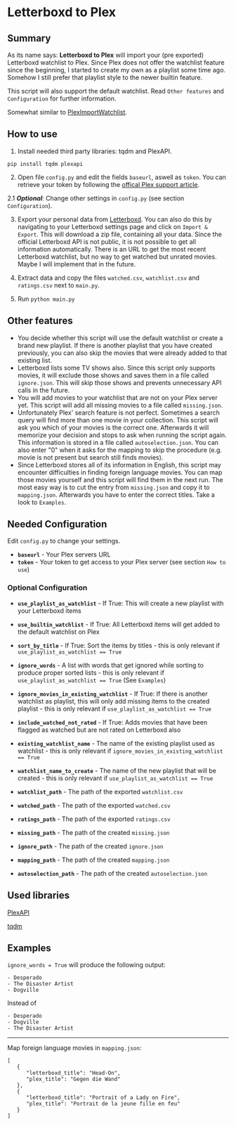 
# Letterboxd to Plex
## Summary

As its name says: **Letterboxd to Plex** will import your (pre exported) Letterboxd watchlist to Plex. Since Plex does not offer the watchlist feature since the beginning, I started to create my own as a playlist some time ago. Somehow I still prefer that playlist style to the newer builtin feature.

This script will also support the default watchlist. Read `Other features` and `Configuration` for further information.

Somewhat similar to [PlexImportWatchlist](https://github.com/techkek/PlexImportWatchlist).
## How to use

1. Install needed third party libraries: tqdm and PlexAPI.
```
pip install tqdm plexapi
```

2. Open file `config.py` and edit the fields `baseurl`, aswell as `token`. You can retrieve your token by following the [offical Plex support article](https://support.plex.tv/articles/204059436-finding-an-authentication-token-x-plex-token/).

2.1 **_Optional_**: Change other settings in `config.py` (see section `Configuration`).

3. Export your personal data from [Letterboxd](https://letterboxd.com/data/export/). You can also do this by navigating to your Letterboxd settings page and click on `Import & Export`. This will download a zip file, containing all your data.
Since the official Letterboxd API is not public, it is not possible to get all information automatically. There is an URL to get the most recent Letterboxd watchlist, but no way to get watched but unrated movies. Maybe I will implement that in the future.

4. Extract data and copy the files `watched.csv`, `watchlist.csv` and `ratings.csv` next to `main.py`.

5. Run `python main.py`
## Other features

- You decide whether this script will use the default watchlist or create a brand new playlist. If there is another playlist that you have created previously, you can also skip the movies that were already added to that existing list.
- Letterboxd lists some TV shows also. Since this script only supports movies, it will exclude those shows and saves them in a file called `ignore.json`. This will skip those shows and prevents unnecessary API calls in the future.
- You will add movies to your watchlist that are not on your Plex server yet. This script will add all missing movies to a file called `missing.json`.
- Unfortunately Plex' search feature is not perfect. Sometimes a search query will find more than one movie in your collection. This script will ask you which of your movies is the correct one. Afterwards it will memorize your decision and stops to ask when running the script again. This information is stored in a file called `autoselection.json`. You can also enter "0" when it asks for the mapping to skip the procedure (e.g. movie is not present but search still finds movies).
- Since Letterboxd stores all of its information in English, this script may encounter difficulties in finding foreign language movies. You can map those movies yourself and this script will find them in the next run. The most easy way is to cut the entry from `missing.json` and copy it to `mapping.json`. Afterwards you have to enter the correct titles. Take a look to `Examples`.
## Needed Configuration

Edit `config.py` to change your settings.

- **`baseurl`** - Your Plex servers URL
- **`token`** - Your token to get access to your Plex server (see section `How to use`)


### Optional Configuration

- **`use_playlist_as_watchlist`** - If True: This will create a new playlist with your Letterboxd items
- **`use_builtin_watchlist`** - If True: All Letterboxd items will get added to the default watchlist on Plex
- **`sort_by_title`** - If True: Sort the items by titles - this is only relevant if `use_playlist_as_watchlist == True`
- **`ignore_words`** - A list with words that get ignored while sorting to produce proper sorted lists - this is only relevant if `use_playlist_as_watchlist == True` (See `Examples`)
- **`ignore_movies_in_existing_watchlist`** - If True: If there is another watchlist as playlist, this will only add missing items to the created playlist - this is only relevant if `use_playlist_as_watchlist == True`
- **`include_watched_not_rated`** - If True: Adds movies that have been flagged as watched but are not rated on Letterboxd also

- **`existing_watchlist_name`** - The name of the existing playlist used as watchlist - this is only relevant if `ignore_movies_in_existing_watchlist == True`
- **`watchlist_name_to_create`** - The name of the new playlist that will be created - this is only relevant if `use_playlist_as_watchlist == True`

- **`watchlist_path`** - The path of the exported `watchlist.csv`
- **`watched_path`** - The path of the exported `watched.csv`
- **`ratings_path`** - The path of the exported `ratings.csv`

- **`missing_path`** - The path of the created `missing.json`
- **`ignore_path`** - The path of the created `ignore.json`
- **`mapping_path`** - The path of the created `mapping.json`
- **`autoselection_path`** - The path of the created `autoselection.json`

    
## Used libraries

[PlexAPI](https://github.com/pkkid/python-plexapi/)

[tqdm](https://github.com/tqdm/tqdm)

## Examples

`ignore_words = True` will produce the following output:
```
- Desperado
- The Disaster Artist
- Dogville
```
Instead of
```
- Desperado
- Dogville
- The Disaster Artist
```

---

Map foreign language movies in `mapping.json`:
```
[
   {
      "letterboxd_title": "Head-On",
      "plex_title": "Gegen die Wand"
   },
   {
      "letterboxd_title": "Portrait of a Lady on Fire",
      "plex_title": "Portrait de la jeune fille en feu"
   }
]
```